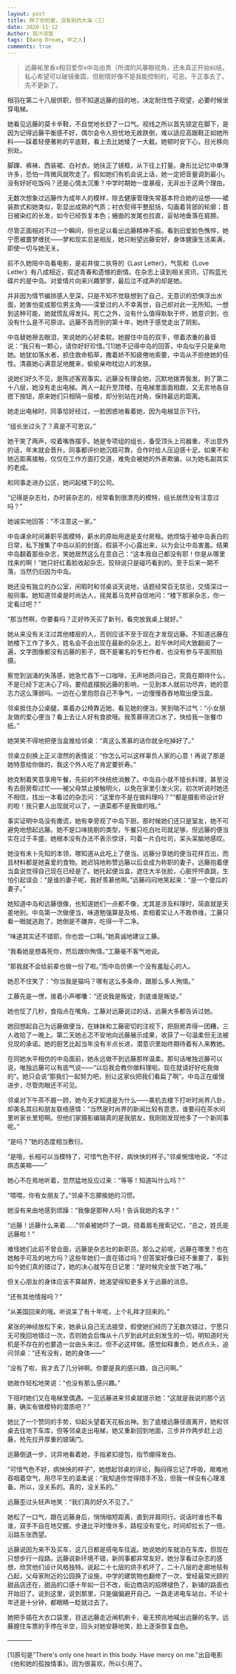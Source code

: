 ```yaml
---
layout: post
title: 除了你的爱，没有别的大海（三）
date: 2020-11-12
Author: 茄汁浇饭 
tags: [Bang Dream, 中之人]
comments: true
---
```


> 远藤祐里香x相羽爱奈x中岛由贵（所谓的风暴眼视角，还未真正开始纠结。私心希望可以破镜重圆，但剧情好像不是我能控制的，可恶。干正事去了，先不更新了。

相羽在第二十八层供职，但不知道远藤的目的地，决定耐住性子观望，必要时候坐穿电梯。

她看见远藤的莫卡辛鞋，不自觉地长舒了一口气。视线之所以首先锁定在脚下，是因为记得远藤平衡感不好，偶尔会令人担忧地无故跌倒，难以适应高跟鞋正如她所料——踩着轻便著称的平底鞋，看上去比她矮了一大截。她顿时安下心，目光移向别处。

脚踝、裤袜、西装裙、白衬衣。她扶正了镜框，从下往上打量。身形比记忆中单薄许多，恐怕一阵微风就吹走了。假如她们有机会说上话，她一定把音量调到最小。没有好好吃饭吗？还是心情太沉重？中学时期她一度暴瘦，无非出于这两个理由。

无数次想象过远藤作为成年人的模样，除去健康管理失常基本符合她的设想——裙装款式和她类似，彰显出成熟的气质；衬衣熨得平整挺括，勾画着背部的轮廓；昔日被染红的长发，如今已经恢复本色；蜷曲的发尾也拉直，妥帖地垂落在肩膀。

尽管正面相对不过一个瞬间，但也足以看出远藤精神不振。看到旧爱脸色憔悴，她宁愿被噩梦缠扰——梦和现实总是相反，她只盼望远藤安好，身体健康生活美满，即使一切与她无关。

前不久她陪中岛看电影，是岩井俊二执导的《Last Letter》，气氛和《Love Letter》有八成相近，叙述青春和遗憾的剧情。在杂志上读到相关资讯，订购蓝光碟片的是中岛。对爱情片向来兴趣寥寥，最后泣不成声的却是她。

并非因为情节编排感人至深，只是不知不觉联想到了自己，无意识的恐惧浮出水面，她害怕变成那位男主角——深爱过的人不幸离世，自己却对此一无所知。一想到这种可能，她就慌乱得发抖。死亡之外，没有什么值得耿耿于怀，她意识到，也没有什么是不可原谅。远藤不告而别的第十年，她终于感觉走出了阴影。

中岛替她擦去眼泪，笑说她的心好柔软。她握住中岛的双手，带着浓重的鼻音说：“我只有一颗心，请你好好珍惜。”[1]她不记得中岛的回答，中岛似乎只是亲吻她。她犹如落水者，抓住救命稻草，撒着娇不知疲倦地索要，中岛从不拒绝她的任性。清晨她心满意足地醒来，偷偷亲吻枕边人的发肤。

说她们好久不见，是陈述客观事实。远藤没有理会她，沉默地拨弄鬓发。到了第二十八层，她没有走出电梯。两人一起升至顶楼，在电梯里面面相觑，又无言地各自摁下按钮，原来她们只相隔一层楼，却分别站在对角，保持最远的距离。

她走出电梯时，同事恰好经过，一脸困惑地看着她，因为电梯显示下行。

“组长坐过头了？真是不可思议。”

她干笑了两声，咬着嘴唇摆手。她是专项组的组长，备受顶头上司器重，不出意外的话，年末就会晋升。同事都评价她沉稳可靠，合作时给人压迫感十足。如果不和她近距离接触，仅仅在工作方面打交道，难免会被她的外表欺骗，以为她名副其实的老成。

和同事走进办公区，她问起楼下的公司。

“记得是杂志社，办时装杂志的，经常看到很漂亮的模特，组长居然没有注意过吗？”

她诚实地回答：“不注意这一家。”

中岛课余时间兼职平面模特，薪水的原始用途是支付房租。她烦恼于被中岛表白的日常，私下搜集了中岛以前的封面，假装不小心露出来，以为会让中岛害羞。结果中岛翻着那些杂志，笑她居然这么在意自己：“这本我自己都没有耶！你是从哪里找来的啊！”她只好红着脸收起杂志，狡辩说只是碰巧看到的。至于后来一期不落，当然仍旧因为中岛。

她还没有独立的办公室，闲暇时和邻桌谈天说地，话题经常百无禁忌，交情深过一般同事。她知道邻桌是时尚达人，摇晃着马克杯自信地问：“楼下那家杂志，你一定看过吧？”

“那当然啊，你要看吗？正好昨天买了新刊，看完放我桌上就好。”

她从来没有关注过其他楼层的人，否则应该不至于现在才发现远藤。不知道远藤在她楼下工作了多久，姓名会不会出现在最新的杂志上。趁午休时间大致翻阅了一遍，文字图像都没有远藤的影子，既不是署名的专栏作者，也没有参与平面照拍摄。

察觉到汹涌的失落感，她急忙吞下一口咖啡，无声地质问自己，究竟在期待什么，不是已经下定决心了吗，要彻底摆脱远藤的影响，一见到本人就前功尽弃，她的意志力这么薄弱吗。一边在心里抱怨自己不争气，一边慢慢吞吞地取出便当盒。

邻桌抵住办公桌腿，乘着办公椅靠近她，看见她的便当，笑到喘不过气：“小女朋友做的爱心便当？看上去让人好有食欲哦。我羡慕得流口水了，快给我一张餐巾纸。”

她哭笑不得地把便当盒推给邻桌：“真这么羡慕的话你就全吃掉好了。”

邻桌立刻换上正义凛然的表情说：“你怎么可以这样辜负人家的心意！再说了那是她特意给你做的，我这个外人吃了肯定要折寿。”

她克制着笑意享用午餐，先前的不快统统消散了。中岛自小就不擅长料理，甚至没有去厨房帮过忙——被父母禁止接触明火，以免在家里引发火灾。初次听说时她还不相信，找出一本看过的杂志问：“这里你不是在做料理吗？”“都是摄影师设计好的啦！我只要人出现就可以了，一道菜都不是我做的哦。”

事实证明中岛没有撒谎，她有幸旁观了中岛下厨。那时候她们还只是室友，她不可避免地想起远藤。她不是口味挑剔的类型，午餐只吃白吐司就足够，但远藤的便当实在过于丰盛，她根本没有办法不表示惊讶，叼着一片白吐司，呆头呆脑地感叹。

她没有未卜先知的本领，哪知道从此吃上了便当。远藤分享她的便当花样百出，而且材料都是她喜爱的食物。她迟钝地称赞远藤以后会成为称职的妻子。远藤抱着便当盒说觉得自己现在已经是了。她托起便当盒，遮住大半张脸，心脏怦怦直跳，生怕引起误会：“是谁的妻子呢，我好羡慕他啊。”远藤闷闷地笑起来：“是一个傻瓜的妻子。”

她知道中岛和远藤很像，也知道她们一点都不像，尤其是涉及料理时，简直就是天差地别。中岛第一次做便当，味道勉强算是及格，卖相着实让人不敢恭维，工藤只看一眼就逃跑了，她倒是不嫌弃，吃得一干二净。

“味道其实还不错耶，你也尝一口啊。”她真诚地建议工藤。

“我看她是想毒死你，然后跟你殉情。”工藤毫不客气地说。

“那我就不会给前辈也做一份了啦。”而中岛仿佛一个没有羞耻心的人。

她忍不住笑了：“你当我是猫吗？哪有这么多条命，跟那么多人殉情。”

工藤先是一愣，接着小声嘟囔：“还说我是叛徒，到底谁是叛徒。”

她也怔了几秒，食指点在嘴角。工藤对远藤说过的话，远藤大多都告诉过她。

她回想起自己为远藤做便当，在妹妹和工藤密切的注视下，把厨房弄得一团糟，三人收拾了一晚上。第二天她忐忑不安地向远藤展示成果，收获了一句温柔但无法被兑现的承诺。她的厨艺比起当年没有半点长进，潜意识里始终期待着有人来教她。

在同她水平相仿的中岛面前，她永远做不到远藤那样温柔。那句话唯独远藤可以说，唯独远藤可以有底气说——“以后我会教你做料理啦。现在就请好好吃我做的”。她只会说“那我们一起努力吧，别让这家伙把我们看扁了啊”。中岛正在缓慢进步，尽管肉眼还不可见。

邻桌对下午茶不屑一顾，她今天才知道是为什么——乘机去楼下打听时尚界八卦，却美名其曰和朋友联络感情：“当然是时尚界的新闻比较有意思，谁要闷在茶水间里听家长里短啊。但他们家摄影编辑真的是我朋友，我刚刚发现他多了一个新同事呢。”

“是吗？”她的态度相当敷衍。

“是哦，长相可以当模特了，可惜气色不好，病怏怏的样子。”邻桌惋惜地说，“不过病态美嘛——”

她心不在焉地听着，忽然猛地反应过来：“等等！知道叫什么吗？”

“喂喂，你有女朋友了。”邻桌不忘揶揄她的习惯。

她没有来由地感到烦躁：“我像是那种人吗！告诉我她的名字！”

“远藤！远藤什么来着……”邻桌被她吓了一跳，挠着眉毛搜索记忆，“总之，姓氏是远藤啦！”

难怪她们此前不曾会面，远藤是杂志社的新职员。那么之前呢，远藤在哪里？也在她触手可及的地方吗？这些年她们一直在错过吗？但答案好像已经不重要了，事到如今她们真的错过了，她的决心就写在日记里：“是时候完全放下她了哦。”

但关心朋友的身体应该不算越界，她渴望得知更多关于远藤的消息。

“还有其他情报吗？”

“从美国回来的哦。听说呆了有十年呢，上个礼拜才回来的。”

紧张的神经放松下来，她承认自己无法接受，假使她们经历了无数次错过，宁愿只无可挽回地错过一次，否则她会后悔从十八岁到此时此刻发生的一切，明知道时光机是不存在的也要造一台由头来过。但不必这样做。感觉如释重负，她点点头，追问邻桌：“还有没有，她的身体——”

“没有了啦，我才去了几分钟啊。你要是真的感兴趣，自己问啊。”

她故作轻松地笑说：“也没有那么感兴趣。”

下班时她们又在电梯里偶遇。一见远藤进来邻桌就提示她：“这就是我说的那个远藤，确实有做模特的潜质吧？”

她比了一个赞同的手势，仰起头望着天花板出神。到了底楼远藤径直离开，她和邻桌去往地下车库，但等邻桌走出电梯，她又重新回到地面，三步并作两步赶上远藤，抢先拉开厚重的玻璃门。

远藤倒退一步，诧异地看着她，手指紧扣提包，指节绷得发白。

“可惜气色不好，病怏怏的样子”，她想起邻桌的评论，胸闷得忘记了呼吸，艰难地吞咽着空气，用尽平生的温柔说：“我知道你觉得措手不及，但我一样没有心理准备。所以，没关系的。真的，没关系的。”

远藤歪过头轻声地笑：“我们真的好久不见了。”

她松了一口气，跟在远藤身后，悄悄缩短距离，直到并肩同行。说话时谁也不看谁，双手不自在地交握。步速比平时慢许多，路程没有变化，时间却拉长了一倍，沿路东张西望。

远藤说因为来不及买车，这几日都是搭电车往返。她说她的车就泊在车库，但现在只想步行一段路。远藤说新环境不错，新同事都非常友好。她分享看过杂志的感想，欣赏他们设计风格独特。说起二十七层的烘手机坏了，二十八层的走廊地毯有凸起，父母家附近的公园换了设施，中学的建筑物也翻修了一次，曾经最常光顾的甜品店还在，甜品的口感十年如一日不改，街边商店的招牌褪色了，新铺的路面也开始旧了。说到这里，说到那里，只是偏偏避开自己。一路走进电车站台。不论十年还是十分钟，都眼睛一眨就过去了。

她把手插在大衣口袋里，目送远藤走近闸机刷卡，毫无预兆地喊出远藤的名字。远藤握住车票的手停在半空，回头对她安静地笑，脸上逐渐恢复血色。

————

[1]原句是“There's only one heart in this body. Have mercy on me.”出自电影《他和她的孤独情事》。因为很喜欢，所以引用了。
